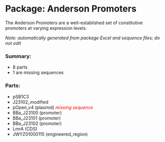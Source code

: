 # Package: Anderson Promoters

The Anderson Promoters are a well-established set of constitutive promoters at varying expression levels.

_Note: automatically generated from package Excel and sequence files; do not edit_

### Summary:

- 8 parts
- 1 are missing sequences

### Parts:

- pSB1C3
- J23102_modified
- pOpen_v4 (plasmid) _<span style="color:red">missing sequence</span>_
- BBa_J23100 (promoter)
- BBa_J23101 (promoter)
- BBa_J23102 (promoter)
- LmrA (CDS)
- JWYZ01000115 (engineered_region)
